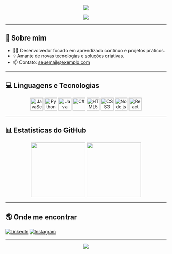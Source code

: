 <!-- Banner ou imagem de destaque opcional -->
<p align="center">
  <img src="https://capsule-render.vercel.app/api?type=waving&color=0:2d2d2d,100:6e40c9&height=180&section=header&text=JaoRicFiuza&fontColor=fff&fontSize=40&desc=Bem-vindo(a)%20ao%20meu%20GitHub!&descAlignY=70&descAlign=62" />
</p>

<p align="center">
  <img src="https://readme-typing-svg.demolab.com?font=Fira+Code&size=22&pause=1000&color=6E40C9&center=true&vCenter=true&multiline=true&width=700&lines=Sou+apaixonado+por+tecnologia+e+desenvolvimento+de+software!;Bem-vindo(a)+ao+meu+perfil+no+GitHub!%F0%9F%91%8B" />
</p>

---

## 🚀 Sobre mim

- 👨‍💻 Desenvolvedor focado em aprendizado contínuo e projetos práticos.
- 💡 Amante de novas tecnologias e soluções criativas.
- 📫 Contato: seuemail@exemplo.com

---

## 💻 Linguagens e Tecnologias

<p align="center">
  <!-- Adicione/remova conforme suas linguagens principais -->
  <img src="https://cdn.jsdelivr.net/gh/devicons/devicon/icons/javascript/javascript-original.svg" width="40" alt="JavaScript"/>
  <img src="https://cdn.jsdelivr.net/gh/devicons/devicon/icons/python/python-original.svg" width="40" alt="Python"/>
  <img src="https://cdn.jsdelivr.net/gh/devicons/devicon/icons/java/java-original.svg" width="40" alt="Java"/>
  <img src="https://cdn.jsdelivr.net/gh/devicons/devicon/icons/csharp/csharp-original.svg" width="40" alt="C#"/>
  <img src="https://cdn.jsdelivr.net/gh/devicons/devicon/icons/html5/html5-original.svg" width="40" alt="HTML5"/>
  <img src="https://cdn.jsdelivr.net/gh/devicons/devicon/icons/css3/css3-original.svg" width="40" alt="CSS3"/>
  <img src="https://cdn.jsdelivr.net/gh/devicons/devicon/icons/nodejs/nodejs-original.svg" width="40" alt="Node.js"/>
  <img src="https://cdn.jsdelivr.net/gh/devicons/devicon/icons/react/react-original.svg" width="40" alt="React"/>
</p>

---

## 📊 Estatísticas do GitHub

<p align="center">
  <img src="https://github-readme-stats.vercel.app/api?username=JaoRicFiuza&show_icons=true&theme=radical" height="170"/>
  <img src="https://github-readme-stats.vercel.app/api/top-langs/?username=JaoRicFiuza&layout=compact&theme=radical" height="170"/>
</p>

---

## 🌎 Onde me encontrar

[![LinkedIn](https://img.shields.io/badge/-LinkedIn-0A66C2?style=for-the-badge&logo=linkedin&logoColor=white)](https://www.linkedin.com/in/seu-linkedin/)
[![Instagram](https://img.shields.io/badge/-Instagram-E4405F?style=for-the-badge&logo=instagram&logoColor=white)](https://instagram.com/seu-instagram)

---

<p align="center">
  <img src="https://capsule-render.vercel.app/api?type=waving&color=0:6e40c9,100:2d2d2d&height=120&section=footer"/>
</p>
